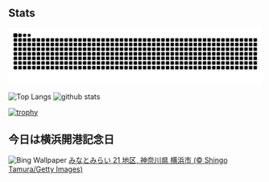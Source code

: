 ## Stats
<picture>
  <source media="(prefers-color-scheme: dark)" srcset="https://raw.githubusercontent.com/ba230t/ba230t/output/github-contribution-grid-snake-dark.svg">
  <source media="(prefers-color-scheme: light)" srcset="https://raw.githubusercontent.com/ba230t/ba230t/output/github-contribution-grid-snake.svg">
  <img alt="github contribution grid snake animation" src="https://raw.githubusercontent.com/ba230t/ba230t/output/github-contribution-grid-snake.svg">
</picture>

<p align="left">
  <img alt="Top Langs" height="150px" src="https://github-readme-stats.vercel.app/api/top-langs/?username=ba230t&layout=compact&theme=transparent" />
  <img alt="github stats" height="150px" src="https://github-readme-stats.vercel.app/api?username=ba230t&theme=transparent" />
</p>

[![trophy](https://github-profile-trophy.vercel.app/?username=ba230t&theme=transparent&column=7)](https://github.com/ryo-ma/github-profile-trophy)


<!-- Bing Wallpaper Start -->
## 今日は横浜開港記念日
![Bing Wallpaper](https://www.bing.com/th?id=OHR.YokohamaPort2025_JA-JP6222425156_1920x1080.jpg&rf=LaDigue_1920x1080.jpg&pid=hp)
[みなとみらい 21 地区, 神奈川県 横浜市 (© Shingo Tamura/Getty Images)](https://www.bing.com/search?q=%E3%81%BF%E3%81%AA%E3%81%A8%E3%81%BF%E3%82%89%E3%81%8421%E5%9C%B0%E5%8C%BA%2c+%E6%A8%AA%E6%B5%9C%E5%B8%82%2c+%E7%A5%9E%E5%A5%88%E5%B7%9D%E7%9C%8C+&form=hpcapt&filters=HpDate%3a%2220250601_1500%22)
<!-- Bing Wallpaper End -->
